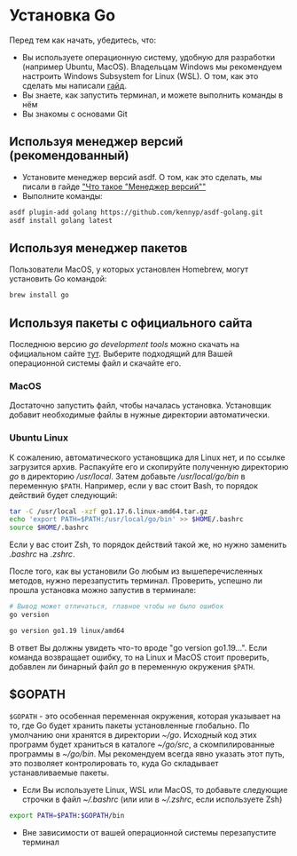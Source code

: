 # Установка Go

Перед тем как начать, убедитесь, что:

- Вы используете операционную систему, удобную для разработки (например Ubuntu,
  MacOS). Владельцам Windows мы рекомендуем настроить Windows Subsystem for
  Linux (WSL). О том, как это сделать мы написали
  [гайд](https://guides.hexlet.io/ubuntu-linux-in-windows/).
- Вы знаете, как запустить терминал, и можете выполнить команды в нём
- Вы знакомы с основами Git

## Используя менеджер версий (рекомендованный)

- Установите менеджер версий asdf. О том, как это сделать, мы писали в гайде
  ["Что такое "Менеджер версий""](https://guides.hexlet.io/version_managers/)
- Выполните команды:

```sh
asdf plugin-add golang https://github.com/kennyp/asdf-golang.git
asdf install golang latest
```

## Используя менеджер пакетов

Пользователи MacOS, у которых установлен Homebrew, могут установить Go командой:

```sh
brew install go
```

## Используя пакеты с официального сайта

Последнюю версию *go development tools* можно скачать на официальном сайте
[тут](https://go.dev/dl/). Выберите подходящий для Вашей операционной системы
файл и скачайте его.

### MacOS

Достаточно запустить файл, чтобы началась установка. Установщик добавит
необходимые файлы в нужные директории автоматически.

### Ubuntu Linux

К сожалению, автоматического установщика для
Linux нет, и по ссылке загрузится архив. Распакуйте его и скопируйте
полученную директорию *go* в директорию */usr/local*. Затем
добавьте */usr/local/go/bin* в переменную `$PATH`.
Например, если у вас стоит Bash, то порядок действий будет следующий:

```sh
tar -C /usr/local -xzf go1.17.6.linux-amd64.tar.gz
echo 'export PATH=$PATH:/usr/local/go/bin' >> $HOME/.bashrc
source $HOME/.bashrc
```

Если у вас стоит Zsh, то порядок действий такой
же, но нужно заменить *.bashrc* на *.zshrc*.

После того, как вы установили Go любым из
вышеперечисленных методов, нужно перезапустить
терминал. Проверить, успешно ли прошла установка можно запустив в терминале:

```sh
# Вывод может отличаться, главное чтобы не было ошибок
go version

go version go1.19 linux/amd64
```

В ответ Вы должны увидеть что-то вроде "go version go1.19…". Если команда
возвращает ошибку, то на Linux и MacOS стоит проверить, добавлен ли бинарный
файл *go* в переменную окружения `$PATH`.

## $GOPATH

`$GOPATH` - это особенная переменная окружения, которая указывает на то,
где Go будет хранить пакеты установленные глобально. По умолчанию они хранятся в
директории *~/go*. Исходный код этих программ будет храниться в каталоге *~/go/src*, а
скомпилированные программы в *~/go/bin*. Мы рекомендуем всегда явно указать этот
путь, это позволяет контролировать то, куда Go складывает устанавливаемые
пакеты.

- Если Вы используете Linux, WSL или MacOS, то добавьте следующие строчки
  в файл *~/.bashrc* (или или в *~/.zshrc*, если используете Zsh)

```sh
export PATH=$PATH:$GOPATH/bin
```

- Вне зависимости от вашей операционной системы перезапустите терминал
